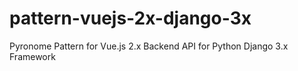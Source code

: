 # pattern-vuejs-2x-django-3x
 Pyronome Pattern for Vue.js 2.x Backend API for Python Django 3.x Framework 
